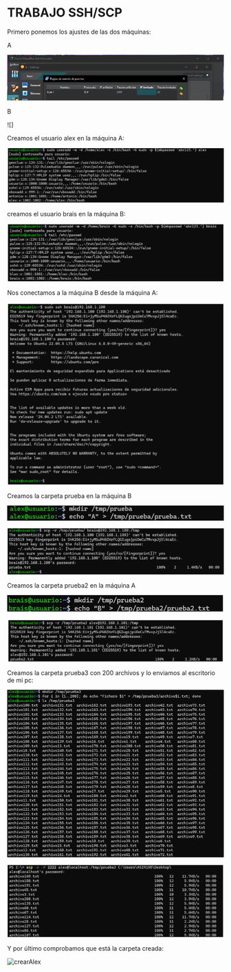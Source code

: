 # TRABAJO SSH/SCP

Primero ponemos los ajustes de las dos máquinas:

A

![configuracionA](imagenes/Captura1.PNG)

B

![]

Creamos el usuario alex en la máquina A:

![crearAlex](imagenes/usuario_alex.png)

creamos el usuario brais en la máquina B:

![crearBrais](imagenes/usuario_brais.png)

Nos conectamos a la máquina B desde la máquina A:

![crearAlex](imagenes/maquinaB.png)

Creamos la carpeta prueba en la máquina B

![crearAlex](imagenes/crear_prueba.png)

![crearAlex](imagenes/mover1.png)

Creamos la carpeta prueba2 en la máquina A

![crearAlex](imagenes/crear_prueba2.png)

![crearAlex](imagenes/mover2.png)

Creamos la carpeta prueba3 con 200 archivos y lo enviamos al escritorio de mi pc:

![crearAlex](imagenes/crear_archivos.png)

![crearAlex](imagenes/moverPC.png)

Y por último comprobamos que está la carpeta creada:

![crearAlex](imagenes/comprobación.png)

